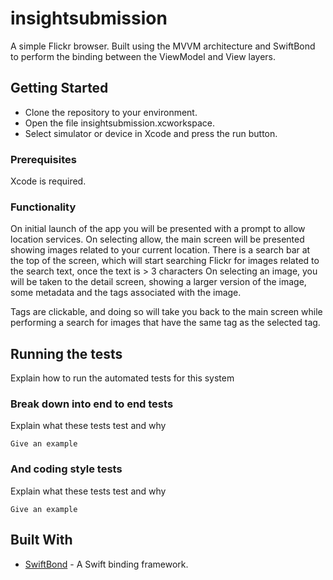 # insightsubmission

A simple Flickr browser. Built using the MVVM architecture and SwiftBond to perform the binding between the ViewModel and View layers.

## Getting Started

* Clone the repository to your environment. 
* Open the file insightsubmission.xcworkspace. 
* Select simulator or device in Xcode and press the run button.

### Prerequisites

Xcode is required.

### Functionality

On initial launch of the app you will be presented with a prompt to allow location services. 
On selecting allow, the main screen will be presented showing images related to your current location.
There is a search bar at the top of the screen, which will start searching Flickr for images related to the search text, once 
the text is > 3 characters
On selecting an image, you will be taken to the detail screen, showing a larger version of the image, some metadata and 
the tags associated with the image. 

Tags are clickable, and doing so will take you back to the main screen while performing a search for images that have the same tag
as the selected tag.

## Running the tests

Explain how to run the automated tests for this system

### Break down into end to end tests

Explain what these tests test and why

```
Give an example
```

### And coding style tests

Explain what these tests test and why

```
Give an example
```

## Built With

* [SwiftBond](https://github.com/DeclarativeHub/Bond) - A Swift binding framework.
